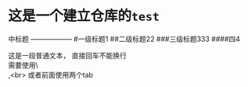 这是一个建立仓库的`test`
===
中标题
——————
#一级标题1
##二级标题22
###三级标题333
####四4

这是一段普通文本，
直接回车不能换行<br>
需要使用\\<br>,\<br>
		或者前面使用两个tab
		